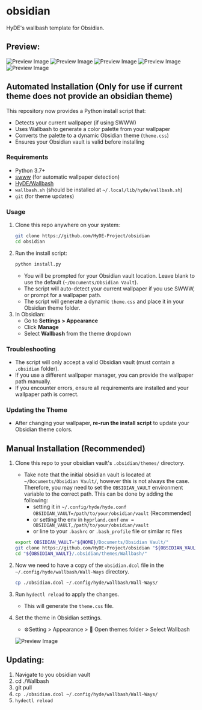 # obsidian

HyDE's wallbash template for Obsidian.

## Preview:

![Preview Image](assets/ss1.png)
![Preview Image](assets/ss2.png)
![Preview Image](assets/ss3.png)
![Preview Image](assets/ss4.png)
![Preview Image](assets/ss5.png)

## Automated Installation (Only for use if current theme does not provide an obsidian theme)

This repository now provides a Python install script that:
- Detects your current wallpaper (if using SWWW)
- Uses Wallbash to generate a color palette from your wallpaper
- Converts the palette to a dynamic Obsidian theme (`theme.css`)
- Ensures your Obsidian vault is valid before installing

### Requirements
- Python 3.7+
- [swww](https://github.com/LionyxML/swww) (for automatic wallpaper detection)
- [HyDE/Wallbash](https://github.com/HyDE-Project/hyde)
- `wallbash.sh` (should be installed at `~/.local/lib/hyde/wallbash.sh`)
- `git` (for theme updates)

### Usage

1. Clone this repo anywhere on your system:
   ```sh
   git clone https://github.com/HyDE-Project/obsidian
   cd obsidian
   ```
2. Run the install script:
   ```sh
   python install.py
   ```
   - You will be prompted for your Obsidian vault location. Leave blank to use the default (`~/Documents/Obsidian Vault`).
   - The script will auto-detect your current wallpaper if you use SWWW, or prompt for a wallpaper path.
   - The script will generate a dynamic `theme.css` and place it in your Obsidian theme folder.
3. In Obsidian:
   - Go to **Settings > Appearance**
   - Click **Manage**
   - Select **Wallbash** from the theme dropdown

### Troubleshooting
- The script will only accept a valid Obsidian vault (must contain a `.obsidian` folder).
- If you use a different wallpaper manager, you can provide the wallpaper path manually.
- If you encounter errors, ensure all requirements are installed and your wallpaper path is correct.

### Updating the Theme
- After changing your wallpaper, **re-run the install script** to update your Obsidian theme colors.

## Manual Installation (Recommended)

1. Clone this repo to your obsidian vault's `.obsidian/themes/` directory.

   - Take note that the initial obsidian vault is located at `~/Documents/Obsidian Vault/`, however this is not always the case. Therefore, you may need to set the `OBSIDIAN_VAULT` environment variable to the correct path. This can be done by adding the following:
     - setting it in `~/.config/hyde/hyde.conf` `OBSIDIAN_VAULT=/path/to/your/obsidian/vault` (Recommended)
     - or setting the env in `hyprland.conf` `env = OBSIDIAN_VAULT,/path/to/your/obsidian/vault`
     - or line to your `.bashrc` or `.bash_profile` file or similar rc files

   ```bash
   export OBSIDIAN_VAULT="${HOME}/Documents/Obsidian Vault/"
   git clone https://github.com/HyDE-Project/obsidian "${OBSIDIAN_VAULT}/.obsidian/themes/Wallbash/"
   cd "${OBSIDIAN_VAULT}/.obsidian/themes/Wallbash/"
   ```

2. Now we need to have a copy of the `obsidian.dcol` file in the `~/.config/hyde/wallbash/Wall-Ways` directory.

   ```bash
   cp ./obsidian.dcol ~/.config/hyde/wallbash/Wall-Ways/
   ```

3. Run `hydectl reload` to apply the changes.
   - This will generate the `theme.css` file.

4. Set the theme in Obsidian settings.
   - ⚙Setting > Appearance️ > 📁 Open themes folder️ > Select Wallbash

    ![Preview Image](assets/apply.png)

## Updating:

1. Navigate to you obsidian vault
2. cd ./Wallbash
3. git pull
4. `cp ./obsidian.dcol ~/.config/hyde/wallbash/Wall-Ways/ `
5. `hydectl reload`

